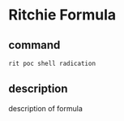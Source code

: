 # Ritchie Formula

## command

```bash
rit poc shell radication
```

## description

description of formula
